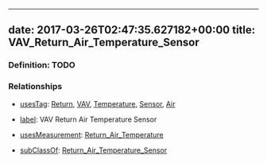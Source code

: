 
---
date: 2017-03-26T02:47:35.627182+00:00
title: VAV_Return_Air_Temperature_Sensor
---
### Definition: TODO

### Relationships

* [usesTag](https://brickschema.org/schema/1.0/BrickFrame#usesTag): [Return](https://brickschema.org/schema/1.0/BrickTag#Return), [VAV](https://brickschema.org/schema/1.0/BrickTag#VAV), [Temperature](https://brickschema.org/schema/1.0/BrickTag#Temperature), [Sensor](https://brickschema.org/schema/1.0/BrickTag#Sensor), [Air](https://brickschema.org/schema/1.0/BrickTag#Air)

* [label](http://www.w3.org/2000/01/rdf-schema#label): VAV Return Air Temperature Sensor

* [usesMeasurement](https://brickschema.org/schema/1.0/BrickFrame#usesMeasurement): [Return_Air_Temperature](https://brickschema.org/schema/1.0/Brick#Return_Air_Temperature)

* [subClassOf](http://www.w3.org/2000/01/rdf-schema#subClassOf): [Return_Air_Temperature_Sensor](https://brickschema.org/schema/1.0/Brick#Return_Air_Temperature_Sensor)
